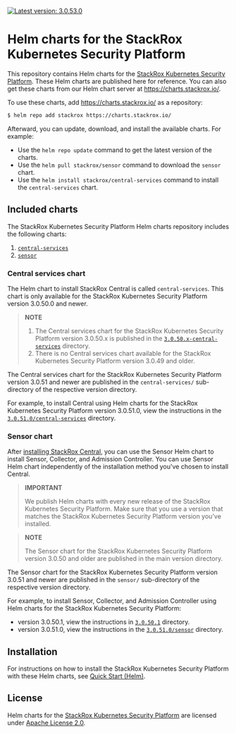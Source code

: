 [![Latest version: 3.0.53.0](https://img.shields.io/badge/Latest%20version-3.0.53.0-green.svg)][Latest version]

# Helm charts for the StackRox Kubernetes Security Platform

This repository contains Helm charts for the [StackRox Kubernetes Security
Platform](https://www.stackrox.com/platform/). These Helm charts are published here for reference.
You can also get these charts from our Helm chart server at https://charts.stackrox.io/.

To use these charts, add https://charts.stackrox.io/ as a repository:
```bash
$ helm repo add stackrox https://charts.stackrox.io/
```

Afterward, you can update, download, and install the available charts. For example:

- Use the `helm repo update` command to get the latest version of the charts.
- Use the `helm pull stackrox/sensor` command to download the `sensor` chart.
- Use the `helm install stackrox/central-services` command to install the `central-services` chart.

## Included charts

The StackRox Kubernetes Security Platform Helm charts repository includes the following charts:

1. [`central-services`](#central-services-chart)
1. [`sensor`](#sensor-chart)

### Central services chart

The Helm chart to install StackRox Central is called `central-services`. This chart is only
available for the StackRox Kubernetes Security Platform version 3.0.50.0 and newer.

> **NOTE**
>
> 1. The Central services chart for the StackRox Kubernetes Security Platform version 3.0.50.x is
>    published in the [`3.0.50.x-central-services`](./3.0.50.0-central-services) directory.
> 1. There is no Central services chart available for the StackRox Kubernetes Security Platform
>    version 3.0.49 and older.

The Central services chart for the StackRox Kubernetes Security Platform version 3.0.51 and newer
are published in the `central-services/` sub-directory of the respective version directory.

For example, to install Central using Helm charts for the StackRox Kubernetes Security Platform
version 3.0.51.0, view the instructions in the
[`3.0.51.0/central-services`](./3.0.51.0/central-services/) directory.

### Sensor chart

After [installing StackRox
Central](https://install.stackrox.com/docs/get-started/quick-start-helm/), you can use the Sensor
Helm chart to install Sensor, Collector, and Admission Controller. You can use Sensor Helm chart
independently of the installation method you've chosen to install Central.

> **IMPORTANT**
>
> We publish Helm charts with every new release of the StackRox Kubernetes Security Platform. Make
> sure that you use a version that matches the StackRox Kubernetes Security Platform version you've
> installed.

> **NOTE**
>
> The Sensor chart for the StackRox Kubernetes Security Platform version 3.0.50 and older are
> published in the main version directory.

The Sensor chart for the StackRox Kubernetes Security Platform version 3.0.51 and newer are
published in the `sensor/` sub-directory of the respective version directory.

For example, to install  Sensor, Collector, and Admission Controller using Helm charts for the
StackRox Kubernetes Security Platform:
- version 3.0.50.1, view the instructions in [`3.0.50.1`](./3.0.50.1) directory.
- version 3.0.51.0, view the instructions in the [`3.0.51.0/sensor`](./3.0.51.0/sensor) directory.

## Installation

For instructions on how to install the StackRox Kubernetes Security Platform with these Helm charts,
see [Quick Start (Helm)](https://install.stackrox.com/docs/get-started/quick-start-helm/).

## License

Helm charts for the [StackRox Kubernetes Security Platform](https://www.stackrox.com/platform/) are
licensed under [Apache License 2.0](./LICENSE).


[Latest version]: ./3.0.53.0/